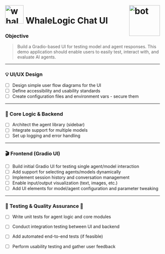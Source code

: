
# <img width="100" height="100" align="right" src="https://img.icons8.com/plasticine/100/bot.png" alt="bot"/> 

# <img width="60" height="60" src="https://img.icons8.com/scribby/50/whale.png" alt="whale"/>  WhaleLogic Chat UI
### Objective

> Build a Gradio-based UI for testing model and agent responses. This demo application should enable users to easily test, interact with, and evaluate AI agents.

---

### 💡 UI/UX Design
- [ ] Design simple user flow diagrams for the UI
- [ ] Define accessibility and usability standards
- [ ] Create configuration files and environment vars - secure them

---

### 🧮 Core Logic & Backend
- [ ] Architect the agent library (sidebar)
- [ ] Integrate support for multiple models
- [ ] Set up logging and error handling

---

### 🎬 Frontend (Gradio UI)
- [ ] Build initial Gradio UI for testing single agent/model interaction
- [ ] Add support for selecting agents/models dynamically
- [ ] Implement session history and conversation management
- [ ] Enable input/output visualization (text, images, etc.)
- [ ] Add UI elements for model/agent configuration and parameter tweaking

---

### 🔋 Testing & Quality Assurance 🔌
- [ ] Write unit tests for agent logic and core modules
- [ ] Conduct integration testing between UI and backend
- [ ] Add automated end-to-end tests (if feasible)
- [ ] Perform usability testing and gather user feedback


